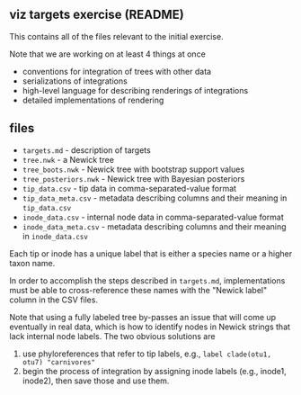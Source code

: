 ## viz targets exercise (README)

This contains all of the files relevant to the initial exercise. 

Note that we are working on at least 4 things at once 
* conventions for integration of trees with other data
* serializations of integrations
* high-level language for describing renderings of integrations
* detailed implementations of rendering

## files 

* `targets.md` - description of targets
* `tree.nwk` - a Newick tree 
* `tree_boots.nwk` - Newick tree with bootstrap support values 
* `tree_posteriors.nwk` - Newick tree with Bayesian posteriors
* `tip_data.csv` - tip data in comma-separated-value format
* `tip_data_meta.csv` - metadata describing columns and their meaning in `tip_data.csv`
* `inode_data.csv` - internal node data in comma-separated-value format
* `inode_data_meta.csv` - metadata describing columns and their meaning in `inode_data.csv`

Each tip or inode has a unique label that is either a species name or a higher taxon name.  

In order to accomplish the steps described in `targets.md`, implementations must be able to cross-reference these names with the "Newick label" column in the CSV files.  

Note that using a fully labeled tree by-passes an issue that will come up eventually in real data, which is how to identify nodes in Newick strings that lack internal node labels.  The two obvious solutions are 

1. use phyloreferences that refer to tip labels, e.g., `label clade(otu1, otu7) "carnivores"`
1. begin the process of integration by assigning inode labels (e.g., inode1, inode2), then save those and use them. 

